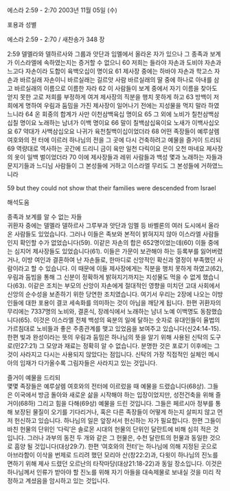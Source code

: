 에스라 2:59 - 2:70 
2003년 11월 05일 (수)

포용과 성별



에스라 2:59 - 2:70 / 새찬송가 348 장


2:59 델멜라와 델하르사와 그룹과 앗단과 임멜에서 올라온 자가 있으나 그 종족과 보계가 이스라엘에 속하였는지는 증거할 수 없으니 60 저희는 들라야 자손과 도비야 자손과 느고다 자손이라 도합이 육백오십이 명이요 61 제사장 중에는 하바야 자손과 학고스 자손과 바르실래 자손이니 바르실래는 길르앗 사람 바르실래의 딸 중에 하나로 아내를 삼고 바르실래의 이름으로 이름한 자라 62 이 사람들이 보계 중에서 자기 이름을 찾아도 얻지 못한 고로 저희를 부정하게 여겨 제사장의 직분을 행치 못하게 하고 63 방백이 저희에게 명하여 우림과 둠밈을 가진 제사장이 일어나기 전에는 지성물을 먹지 말라 하였느니라 64 온 회중의 합계가 사만 이천삼백육십 명이요 65 그 외에 노비가 칠천삼백삼십칠 명이요 노래하는 남녀가 이백 명이요 66 말이 칠백삼십육이요 노새가 이백사십오요 67 약대가 사백삼십오요 나귀가 육천칠백이십이었더라 68 어떤 족장들이 예루살렘 여호와의 전 터에 이르러 하나님의 전을 그 곳에 다시 건축하려고 예물을 즐거이 드리되 69 역량대로 역사하는 곳간에 드리니 금이 육만 일천 다릭이요 은이 오천 마네요 제사장의 옷이 일백 벌이었더라 70 이에 제사장들과 레위 사람들과 백성 몇과 노래하는 자들과 문지기들과 느디님 사람들이 그 본성들에 거하고 이스라엘 무리도 그 본성들에 거하였느니라 

59 but they could not show that their families were descended from Israel

해석도움





종족과 보계를 알 수 없는 자들  
귀환자 중에는 델멜라 델하르사 그루부과 앗단과 임멜 등 바벨론의 여러 도시에서 올라온 사람들도 있었습니다. 그러나 이들은 족보와 본적이 밝혀지지 않아 이스라엘 사람들인지 확인할 수가 없었습니다(59). 이같은 자손의 합은 652명이었는데(60) 이들 중에는 심지어 제사장들도 있었습니다(61). 이들은 가문이 보관해야 하는 등록부를 잃어버렸거나, 이방 여인과 결혼하여 난 자손들로, 한마디로 신앙적인 확신과 열정이 부족했던 사람이라고 할 수 있습니다. 이 때문에 이들 제사장에게는 직분을 행치 못하게 하였고(62), 우림과 둠빔을 통해 그 신분이 정확하게 밝혀지기까지는 지성물도 먹을 수 없게 했습니다(63). 이같은 조치는 부모의 신앙이 자손에게 절대적인 영향을 미치던 고대 사회에서 신앙의 순수성을 보존하기 위한 당연한 조치였습니다. 여기서 우리는 2장에 나오는 이방인들에 대한 포용이 결코 세속화를 의미하는 것이 아님을 깨닫게 됩니다. 한편 귀환자의 무리에는 7337명의 노비와, 결혼식, 장례식에서 노래하는 남녀 노예 이백명도 동참했습니다(65). 이것은 이스라엘 전체 백성의 육분의 일에 달하는 숫자로 유대인들이 율법의 가르침대로 노비들과 좋은 주종관계를 맺고 있었음을 보여주고 있습니다(신24:14-15). 한편 빛과 완성이라는 뜻의 우림과 둠밈은 하나님의 뜻을 알기 위해 사용된 신탁의 도구로(민27:21) 그 모양과 재료는 정확히 알 수 없습니다. 분명한 것은 포로기 이후에는 그것이 사라지고 다시는 사용되지 않았다는 점입니다. 신탁의 가장 직접적인 실체인 메시아의 임재가 다가올수록 그림자들은 사라지고 있는 것입니다. 

즐거이 예물을 드리되  
몇몇 족장들은 예루살렘 여호와의 전터에 이르렀을 때 예물을 드렸습니다(68상). 그들은 이국에서 방금 돌아와 새로운 삶을 시작해야 하는 입장이었지만, 성전건축을 위해 즐거이(68하) 그리고 힘을 다해(69상) 예물을 드린 것입니다. 그들은 페르시아 정부를 통해 보장된 물질이 오기를 기다리거나, 혹은 다른 족장들이 어떻게 하는지 살피지 않고 먼저 헌신하고 있습니다. 하나님의 일은 앞장서서 헌신하는 자가 필요합니다. 한편 그들이 바친 헌물의 단위인 ‘다릭’은 솔로몬 시대의 헌물의 단위인 달란트에 비해 심히 적은 것입니다. 그러나 과부의 동전 두 개와 같은 그 헌물은, 수천 달란트의 헌물과 동일한 것으로 흠양 될 것입니다(대상29:7). 한편 ‘여호와의 전터’는 하나님에 의해 지정된 곳으로 아브라함이 이삭을 번제로 드리려 했던 모리아 산(창22:2)과, 다윗이 하나님의 진노를 면하기 위해 제사 드렸던 오르난의 타작마당(대상21:18-22)과 동일 장소입니다. 이것은 하나님께서 인류가 받아야 할 진노를 위해 자기 아들을 대속제물로 보내실 것을 미리 작정하고 계셨음을 암시하고 있는 것입니다.